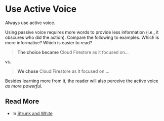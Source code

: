 # Use Active Voice

Always use active voice.

Using passive voice requires more words to provide less information (i.e., it obscures who did the action).
Compare the following to examples. Which is more informative? Which is easier to read? 

> **The choice became** Cloud Firestore as it focused on...

vs.

> **We chose** Cloud Firestore as it focused on ...

Besides learning more from it, the reader will also perceive the active voice *as more powerful*.



## Read More

- In [Strunk and White](https://en.wikisource.org/wiki/The_Elements_of_Style/Principles#11._Use_the_active_voice)
